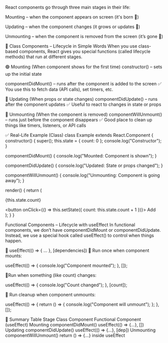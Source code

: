 React components go through three main stages in their life:

Mounting – when the component appears on screen (it's born 👶)

Updating – when the component changes (it grows or updates 🔄)

Unmounting – when the component is removed from the screen (it’s gone 🧹)

🧱 Class Components – Lifecycle in Simple Words
When you use class-based components, React gives you special functions (called lifecycle methods) that run at different stages.

🟢 Mounting (When component shows for the first time)
constructor() – sets up the initial state

componentDidMount() – runs after the component is added to the screen
✅ You use this to fetch data (API calls), set timers, etc.

🔄 Updating (When props or state changes)
componentDidUpdate() – runs after the component updates
✅ Useful to react to changes in state or props

🔴 Unmounting (When the component is removed)
componentWillUnmount() – runs just before the component disappears
✅ Good place to clean up things like timers, listeners, or API calls

✅ Real-Life Example (Class)
class Example extends React.Component {
  constructor() {
    super();
    this.state = { count: 0 };
    console.log("Constructor");
  }

  componentDidMount() {
    console.log("Mounted: Component is shown");
  }

  componentDidUpdate() {
    console.log("Updated: State or props changed");
  }

  componentWillUnmount() {
    console.log("Unmounting: Component is going away");
  }

  render() {
    return (
      <div>
        <p>{this.state.count}</p>
        <button onClick={() => this.setState({ count: this.state.count + 1 })}>
          Add
        </button>
      </div>
    );
  }
}





Functional Components – Lifecycle with useEffect
In functional components, we don’t have componentDidMount or componentDidUpdate. Instead, we use a special hook called useEffect() to control when things happen.

📌 useEffect(() => { ... }, [dependencies])
🔹 Run once when component mounts:

useEffect(() => {
  console.log("Component mounted");
}, []);




🔹Run when something (like count) changes:


useEffect(() => {
  console.log("Count changed");
}, [count]);


🔹 Run cleanup when component unmounts:

useEffect(() => {
  return () => {
    console.log("Component will unmount");
  };
}, []);




🧠 Summary Table
Stage	Class Component	Functional Component (useEffect)
Mounting	componentDidMount()	useEffect(() => {...}, [])
Updating	componentDidUpdate()	useEffect(() => {...}, [dep])
Unmounting	componentWillUnmount()	return () => {...} inside useEffect
